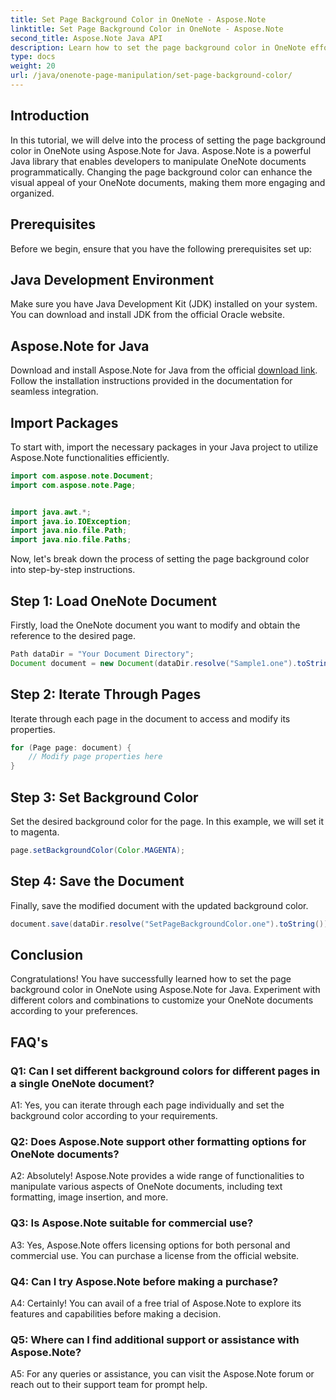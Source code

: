 ```yaml
---
title: Set Page Background Color in OneNote - Aspose.Note
linktitle: Set Page Background Color in OneNote - Aspose.Note
second_title: Aspose.Note Java API
description: Learn how to set the page background color in OneNote effortlessly using Aspose.Note for Java. Enhance the visual appeal of your documents with this simple tutorial.
type: docs
weight: 20
url: /java/onenote-page-manipulation/set-page-background-color/
---
```

## Introduction

In this tutorial, we will delve into the process of setting the page background color in OneNote using Aspose.Note for Java. Aspose.Note is a powerful Java library that enables developers to manipulate OneNote documents programmatically. Changing the page background color can enhance the visual appeal of your OneNote documents, making them more engaging and organized.

## Prerequisites

Before we begin, ensure that you have the following prerequisites set up:

## Java Development Environment

Make sure you have Java Development Kit (JDK) installed on your system. You can download and install JDK from the official Oracle website.

## Aspose.Note for Java

Download and install Aspose.Note for Java from the official [download link](https://releases.aspose.com/note/java/). Follow the installation instructions provided in the documentation for seamless integration.

## Import Packages

To start with, import the necessary packages in your Java project to utilize Aspose.Note functionalities efficiently.

```java
import com.aspose.note.Document;
import com.aspose.note.Page;


import java.awt.*;
import java.io.IOException;
import java.nio.file.Path;
import java.nio.file.Paths;
```

Now, let's break down the process of setting the page background color into step-by-step instructions.

## Step 1: Load OneNote Document

Firstly, load the OneNote document you want to modify and obtain the reference to the desired page.

```java
Path dataDir = "Your Document Directory";
Document document = new Document(dataDir.resolve("Sample1.one").toString());
```

## Step 2: Iterate Through Pages

Iterate through each page in the document to access and modify its properties.

```java
for (Page page: document) {
    // Modify page properties here
}
```

## Step 3: Set Background Color

Set the desired background color for the page. In this example, we will set it to magenta.

```java
page.setBackgroundColor(Color.MAGENTA);
```

## Step 4: Save the Document

Finally, save the modified document with the updated background color.

```java
document.save(dataDir.resolve("SetPageBackgroundColor.one").toString());
```

## Conclusion

Congratulations! You have successfully learned how to set the page background color in OneNote using Aspose.Note for Java. Experiment with different colors and combinations to customize your OneNote documents according to your preferences.

## FAQ's

### Q1: Can I set different background colors for different pages in a single OneNote document?

A1: Yes, you can iterate through each page individually and set the background color according to your requirements.

### Q2: Does Aspose.Note support other formatting options for OneNote documents?

A2: Absolutely! Aspose.Note provides a wide range of functionalities to manipulate various aspects of OneNote documents, including text formatting, image insertion, and more.

### Q3: Is Aspose.Note suitable for commercial use?

A3: Yes, Aspose.Note offers licensing options for both personal and commercial use. You can purchase a license from the official website.

### Q4: Can I try Aspose.Note before making a purchase?

A4: Certainly! You can avail of a free trial of Aspose.Note to explore its features and capabilities before making a decision.

### Q5: Where can I find additional support or assistance with Aspose.Note?

A5: For any queries or assistance, you can visit the Aspose.Note forum or reach out to their support team for prompt help.
